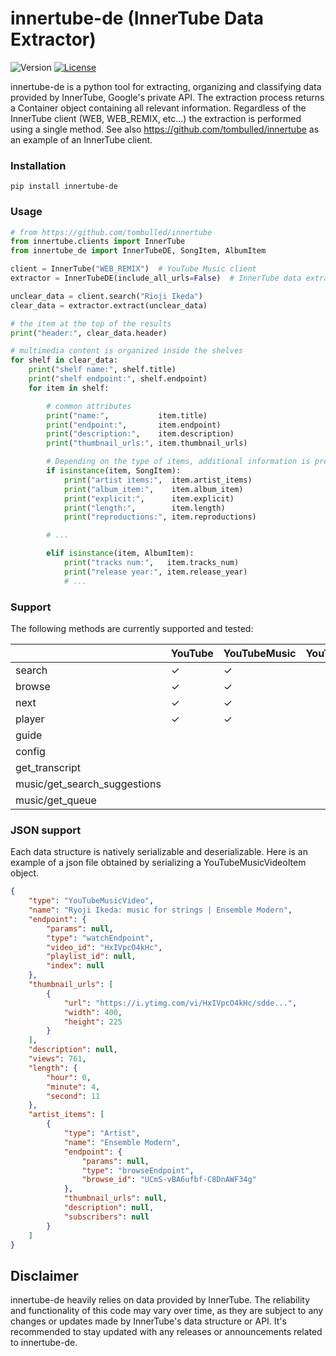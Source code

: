 # innertube-de (InnerTube Data Extractor)
![Version](https://img.shields.io/badge/version-1.0.0-blue)
[![License](https://img.shields.io/badge/License-MIT-blue.svg)](https://en.wikipedia.org/wiki/MIT_License)

innertube-de is a python tool for extracting, organizing and classifying data provided by InnerTube, Google's private API.
The extraction process returns a Container object containing all relevant information.
Regardless of the InnerTube client (WEB, WEB_REMIX, etc...) the extraction is performed using a single method.
See also https://github.com/tombulled/innertube as an example of an InnerTube client.
### Installation
```shell
pip install innertube-de
```

### Usage

```python 
# from https://github.com/tombulled/innertube
from innertube.clients import InnerTube
from innertube_de import InnerTubeDE, SongItem, AlbumItem

client = InnerTube("WEB_REMIX")  # YouTube Music client
extractor = InnerTubeDE(include_all_urls=False)  # InnerTube data extractor 

unclear_data = client.search("Rioji Ikeda")
clear_data = extractor.extract(unclear_data)

# the item at the top of the results
print("header:", clear_data.header)

# multimedia content is organized inside the shelves
for shelf in clear_data:
    print("shelf name:", shelf.title)
    print("shelf endpoint:", shelf.endpoint)
    for item in shelf:

        # common attributes
        print("name:",           item.title)
        print("endpoint:",       item.endpoint)
        print("description:",    item.description)
        print("thumbnail_urls:", item.thumbnail_urls)

        # Depending on the type of items, additional information is present.
        if isinstance(item, SongItem):
            print("artist items:",  item.artist_items)
            print("album_item:",    item.album_item)
            print("explicit:",      item.explicit)
            print("length:",        item.length)
            print("reproductions:", item.reproductions)

        # ...

        elif isinstance(item, AlbumItem):
            print("tracks num:",   item.tracks_num)
            print("release year:", item.release_year)
            # ...
```

### Support
The following methods are currently supported and tested:

|                              | YouTube | YouTubeMusic | YouTubeKids | YouTubeStudio |
|------------------------------|---------|--------------|-------------|---------------|
| search                       | &check; | &check;      |             |               |
| browse                       | &check; | &check;      |             |               |
| next                         | &check; | &check;      |             |               |
| player                       | &check; | &check;      |             |               |
| guide                        |         |              |             |               |
| config                       |         |              |             |               |
| get_transcript               |         |              |             |               |
| music/get_search_suggestions |         |              |             |               |
| music/get_queue              |         |              |             |               |


### JSON support
Each data structure is natively serializable and deserializable.
Here is an example of a json file obtained by serializing a YouTubeMusicVideoItem object.
```json
{
    "type": "YouTubeMusicVideo", 
    "name": "Ryoji Ikeda: music for strings | Ensemble Modern", 
    "endpoint": {
        "params": null,
        "type": "watchEndpoint",
        "video_id": "HxIVpcO4kHc",
        "playlist_id": null,
        "index": null
    },
    "thumbnail_urls": [
        {
            "url": "https://i.ytimg.com/vi/HxIVpcO4kHc/sdde...",
            "width": 400,
            "height": 225
        }
    ],
    "description": null,
    "views": 761,
    "length": {
        "hour": 0,
        "minute": 4,
        "second": 11
    },
    "artist_items": [
        {
            "type": "Artist",
            "name": "Ensemble Modern",
            "endpoint": {
                "params": null,
                "type": "browseEndpoint",
                "browse_id": "UCmS-vBA6ufbf-C8DnAWF34g"
            },
            "thumbnail_urls": null,
            "description": null,
            "subscribers": null
        }
    ]
}
```

## Disclaimer
innertube-de heavily relies on data provided by InnerTube. The reliability and functionality of this code may vary over time, as they are subject to any changes or updates made by InnerTube's data structure or API. 
It's recommended to stay updated with any releases or announcements related to innertube-de.
